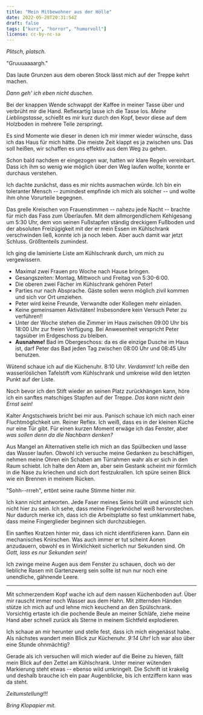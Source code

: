 ```yaml
---
title: "Mein Mitbewohner aus der Hölle"
date: 2022-05-28T20:31:54Z
draft: false
tags: ["kurz", "horror", "humorvoll"]
license: cc-by-nc-sa
---
```


*Plitsch, platsch.*

"Gruuuaaaargh."

Das laute Grunzen aus dem oberen Stock lässt mich auf der Treppe kehrt machen.

*Dann geh' ich eben nicht duschen.*

Bei der knappen Wende schwappt der Kaffee in meiner Tasse über und verbrüht mir die Hand. Reflexartig lasse ich die Tasse los. *Meine Lieblingstasse*, schießt es
mir kurz durch den Kopf, bevor diese auf dem Holzboden in mehrere Teile zerspringt.

Es sind Momente wie dieser in denen ich mir immer wieder wünsche, dass ich das Haus für mich hätte. Die meiste Zeit klappt es ja zwischen uns. Das soll heißen, wir
schaffen es uns effektiv aus dem Weg zu gehen.

Schon bald nachdem er eingezogen war, hatten wir klare Regeln vereinbart. Dass ich ihm so wenig wie möglich über den Weg laufen wollte, konnte er durchaus verstehen.

Ich dachte zunächst, dass es mir nichts ausmachen würde. Ich bin ein toleranter Mensch -- zumindest empfinde ich mich als solcher -- und wollte ihm ohne Vorurteile
begegnen.

Das grelle Kreischen von Frauenstimmen -- nahezu jede Nacht -- brachte für mich das Fass zum Überlaufen. Mit dem allmorgendlichem Kehlgesang um 5:30 Uhr, dem von
seinen Fußstapfen ständig dreckigem Fußboden und der absoluten Freizügigkeit mit der er mein Essen im Kühlschrank verschwinden ließ, konnte ich ja noch leben. Aber
auch damit war jetzt Schluss. Größtenteils zumindest.

Ich ging die laminierte Liste am Kühlschrank durch, um mich zu vergewissern.

- Maximal zwei Frauen pro Woche nach Hause bringen.
- Gesangszeiten: Montag, Mittwoch und Freitag von 5:30-6:00.
- Die oberen zwei Fächer im Kühlschrank gehören Peter!
- Parties nur nach Absprache. Gäste sollen wenn möglich zivil kommen und sich vor Ort umziehen.
- Peter wird keine Freunde, Verwandte oder Kollegen mehr einladen.
- Keine gemeinsamen Aktivitäten! Insbesondere kein Versuch Peter zu verführen!!
- Unter der Woche stehen die Zimmer im Haus zwischen 09:00 Uhr bis 18:00 Uhr zur freien Verfügung. Bei Anwesenheit verspricht Peter tagsüber im Erdgeschoss zu bleiben.
- **Ausnahme!** Bad im Obergeschoss: da es die einzige Dusche im Haus ist, darf Peter das Bad jeden Tag zwischen 08:00 Uhr und 08:45 Uhr benutzen.

Wütend schaue ich auf die Küchenuhr. 8:10 Uhr. *Verdammt!* Ich reiße den wasserlöslichen Tafelstift vom Kühlschrank und umkreise wild den letzten Punkt auf der Liste.

Noch bevor ich den Stift wieder an seinen Platz zurückhängen kann, höre ich ein sanftes matschiges Stapfen auf der Treppe. *Das kann nicht dein Ernst sein!*

Kalter Angstschweis bricht bei mir aus. Panisch schaue ich mich nach einer Fluchtmöglichkeit um. Reiner Reflex. Ich weiß, dass es in der kleinen Küche nur eine Tür gibt.
Für einen kurzen Moment erwäge ich das Fenster, aber *was sollen denn da die Nachbarn denken?*

Aus Mangel an Alternativen stelle ich mich an das Spülbecken und lasse das Wasser laufen. Obwohl ich versuche meine Gedanken zu beschäftigen, nehmen meine Ohren ein Schaben
am Türrahmen wahr als er sich in den Raum schiebt. Ich halte den Atem an, aber sein Gestank scheint mir förmlich in die Nase zu kriechen und sich dort festzukrallen. Ich
spüre seinen Blick wie ein Brennen in meinem Rücken.

"Sohh--rrreh", ertönt seine rauhe Stimme hinter mir.

Ich kann nicht antworten. Jede Faser meines Seins brüllt und wünscht sich nicht hier zu sein. Ich sehe, dass meine Fingerknöchel weiß hervorstechen. Nur dadurch merke ich, dass
ich die Arbeitsplatte so fest umklammert habe, dass meine Fingerglieder beginnen sich durchzubiegen.

Ein sanftes Kratzen hinter mir, dass ich nicht identifizieren kann. Dann ein mechanisches Knirschen. Was auch immer er tut scheint Äonen anzudauern, obwohl es in Wirklichkeit
sicherlich nur Sekunden sind. *Oh Gott, lass es nur Sekunden sein!*

Ich zwinge meine Augen aus dem Fenster zu schauen, doch wo der liebliche Rasen mit Gartenzwerg sein sollte ist nun nur noch eine unendliche, gähnende Leere.

----

Mit schmerzendem Kopf wache ich auf dem nassen Küchenboden auf. Über mir rauscht immer noch Wasser aus dem Hahn. Mit zitternden Händen stütze ich mich auf und lehne mich
keuchend an den Spülschrank. Vorsichtig ertaste ich die pochende Beule an meiner Schläfe, ziehe meine Hand aber schnell zurück als Sterne in meinem Sichtfeld explodieren.

Ich schaue an mir herunter und stelle fest, dass ich mich eingenässt habe. Als nächstes wandert mein Blick zur Küchenuhr. *9:14 Uhr!* Ich war also über eine Stunde ohnmächtig?

Gerade als ich versuchen will mich wieder auf die Beine zu hieven, fällt mein Blick auf den Zettel am Kühlschrank. Unter meiner wütenden Markierung steht etwas -- ebenso wild
umkringelt. Die Schrift ist krakelig und deshalb brauche ich ein paar Augenblicke, bis ich entziffern kann was da steht.

*Zeitumstellung!!!*

*Bring Klopapier mit.*
